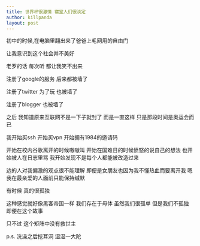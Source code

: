```yaml
---
title: 世界杯很激情 寝室人们很淡定
author: killpanda
layout: post
---
```


初中的时候,在电脑里翻出来了爸爸上毛网用的自由门

让我意识到这个社会并不美好

老罗的话 每次听 都让我笑不出来

注册了google的服务 后来都被墙了

注册了twitter 为了玩 也被墙了

注册了blogger 也被墙了

之后 我知道原来互联网不是一下子就封了 而是一直这样 只是那段时间是奥运会而已

我开始买ssh 开始买vpn 开始拥有1984的邀请码

开始在校内谷歌离开的时候嗷嗷叫 开始在国难日的时候愤怒的说自己的想法 也开始被人在日志里骂 我开始发现不是每个人都能被改造过来

边的人对我偏激的观点很不能理解 即便是女朋友也因为我不懂热血而要离开我 嗯 我在最亲爱的人面前只能保持缄默

有时候 真的很孤独

这种感觉就好像黑客帝国一样 我们存在于母体 虽然我们很孤单 但是我们不孤独 即便在这个故事

只不过 这个矩阵中没有救世主

p.s. 洗澡之后挖耳洞 湿湿一大陀
